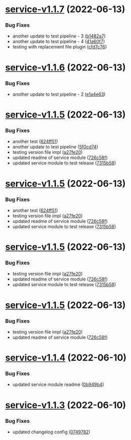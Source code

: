 # [service-v1.1.7](https://github.com/usmansharifkhan/semantic-release-monorepo-example/compare/service-1.1.6...service-1.1.7) (2022-06-13)


### Bug Fixes

* another update to test pipeline - 3 ([b1482a7](https://github.com/usmansharifkhan/semantic-release-monorepo-example/commit/b1482a7608b90c83757cd197ae84fc999e3c55eb))
* another update to test pipeline - 4 ([41a60f7](https://github.com/usmansharifkhan/semantic-release-monorepo-example/commit/41a60f70a9c367e1e0ffa206c30f3fbf34347aa7))
* testing with replacement file plugin ([cfd7c76](https://github.com/usmansharifkhan/semantic-release-monorepo-example/commit/cfd7c76e4acbd3ac596de29c6e4f930afc56ee55))

# [service-v1.1.6](https://github.com/usmansharifkhan/semantic-release-monorepo-example/compare/service-1.1.5...service-1.1.6) (2022-06-13)


### Bug Fixes

* another update to test pipeline - 2 ([e1a4e63](https://github.com/usmansharifkhan/semantic-release-monorepo-example/commit/e1a4e63fa5162a1af7917ef16cd8a95c0074a0e2))

# [service-v1.1.5](https://github.com/usmansharifkhan/semantic-release-monorepo-example/compare/service-1.1.4...service-1.1.5) (2022-06-13)


### Bug Fixes

* another test ([624ff51](https://github.com/usmansharifkhan/semantic-release-monorepo-example/commit/624ff514effa155b31a951839f09bf828b349a96))
* another update to test pipeline ([5f0cd74](https://github.com/usmansharifkhan/semantic-release-monorepo-example/commit/5f0cd747c9fb76723971cc85a67d6f1f058343e3))
* testing version file impl ([a27fe20](https://github.com/usmansharifkhan/semantic-release-monorepo-example/commit/a27fe209aae1bd637492befdfbe347712f8fec56))
* updated readme of service module ([726c58f](https://github.com/usmansharifkhan/semantic-release-monorepo-example/commit/726c58fc1a5c23a949d020a11a7f2e0a6802420d))
* updated service module to test release ([7315b58](https://github.com/usmansharifkhan/semantic-release-monorepo-example/commit/7315b58ba638a4b55a4534e116df24ee2e0d8feb))

# [service-v1.1.5](https://github.com/usmansharifkhan/semantic-release-monorepo-example/compare/service-1.1.4...service-1.1.5) (2022-06-13)


### Bug Fixes

* another test ([624ff51](https://github.com/usmansharifkhan/semantic-release-monorepo-example/commit/624ff514effa155b31a951839f09bf828b349a96))
* testing version file impl ([a27fe20](https://github.com/usmansharifkhan/semantic-release-monorepo-example/commit/a27fe209aae1bd637492befdfbe347712f8fec56))
* updated readme of service module ([726c58f](https://github.com/usmansharifkhan/semantic-release-monorepo-example/commit/726c58fc1a5c23a949d020a11a7f2e0a6802420d))
* updated service module to test release ([7315b58](https://github.com/usmansharifkhan/semantic-release-monorepo-example/commit/7315b58ba638a4b55a4534e116df24ee2e0d8feb))

# [service-v1.1.5](https://github.com/usmansharifkhan/semantic-release-monorepo-example/compare/service-1.1.4...service-1.1.5) (2022-06-13)


### Bug Fixes

* testing version file impl ([a27fe20](https://github.com/usmansharifkhan/semantic-release-monorepo-example/commit/a27fe209aae1bd637492befdfbe347712f8fec56))
* updated readme of service module ([726c58f](https://github.com/usmansharifkhan/semantic-release-monorepo-example/commit/726c58fc1a5c23a949d020a11a7f2e0a6802420d))
* updated service module to test release ([7315b58](https://github.com/usmansharifkhan/semantic-release-monorepo-example/commit/7315b58ba638a4b55a4534e116df24ee2e0d8feb))

# [service-v1.1.5](https://github.com/usmansharifkhan/semantic-release-monorepo-example/compare/service-1.1.4...service-1.1.5) (2022-06-13)


### Bug Fixes

* testing version file impl ([a27fe20](https://github.com/usmansharifkhan/semantic-release-monorepo-example/commit/a27fe209aae1bd637492befdfbe347712f8fec56))
* updated readme of service module ([726c58f](https://github.com/usmansharifkhan/semantic-release-monorepo-example/commit/726c58fc1a5c23a949d020a11a7f2e0a6802420d))

# [service-v1.1.4](https://github.com/usmansharifkhan/semantic-release-monorepo-example/compare/service-1.1.3...service-1.1.4) (2022-06-10)


### Bug Fixes

* updated service module readme ([0b949b4](https://github.com/usmansharifkhan/semantic-release-monorepo-example/commit/0b949b4d2b3ad22240d8cd8830627e8a0014e3a3))

# [service-v1.1.3](https://github.com/usmansharifkhan/semantic-release-monorepo-example/compare/service-1.1.2...service-1.1.3) (2022-06-10)


### Bug Fixes

* updated changelog config ([0749782](https://github.com/usmansharifkhan/semantic-release-monorepo-example/commit/0749782dc1a83eae2d7575cb840300b834d2cd8b))
